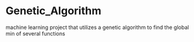 # Genetic_Algorithm
machine learning project that utilizes a genetic algorithm to find the global min of several functions
